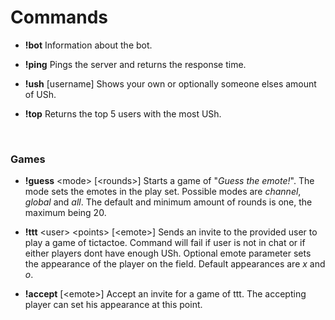 # Commands

* __!bot__
Information about the bot.

* __!ping__
Pings the server and returns the response time.

* __!ush__ [username]
Shows your own or optionally someone elses amount of USh.

* __!top__
Returns the top 5 users with the most USh.

<br>

### Games

* __!guess__ \<mode\> [\<rounds\>]
Starts a game of "*Guess the emote!*". The mode sets the emotes in the play set. Possible modes are *channel*, *global* and *all*.  The default and minimum amount of rounds is one, the maximum being 20. 

* __!ttt__ \<user\> \<points\> [\<emote\>]
Sends an invite to the provided user to play a game of tictactoe. Command will fail if user is not in chat or if either players dont have enough USh. Optional emote parameter sets the appearance of the player on the field. Default appearances are *x* and *o*.

* __!accept__ [\<emote\>]
Accept an invite for a game of ttt. The accepting player can set his appearance at this point.